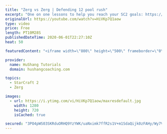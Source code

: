 ```yaml
---
title: "Zerg vs Zerg | Defending 12 pool rush"
excerpt: "One on one lessons to help you reach your SC2 goals: https://www.hushangcoaching.com ------------------------------------------------------------------------------------------------------- In this guide we take a look at how to defend one of the most infamous \"zerg rushes\" in sc2: the 12 pool. This rush"
originalUrl: https://youtube.com/watch?v=HiVKp7Q1aow
type: video
price: Free
length: PT10M28S
publishedDateTime: 2020-06-01T22:27:10Z
heat: 50

featuredContent: "<iframe width=\"800\" height=\"500\" frameborder=\"0\" src=\"https://www.youtube.com/embed/HiVKp7Q1aow\" allow=\"accelerometer; autoplay; encrypted-media; gyroscope; picture-in-picture\" allowfullscreen></iframe>"

provider:
  name: HuShang Tutorials
  domain: hushangcoaching.com

topics:
  - StarCraft 2
  - Zerg

images:
  - url: https://i.ytimg.com/vi/HiVKp7Q1aow/maxresdefault.jpg
    width: 1280
    height: 720
    isCached: true

secured: "3PO4pWS03SKRduORHQ9YzYWK/uaNximk7ffR2s1V+m1SdaQijk0zFAHy/Wy7Vqh6vmCUGO8NiLHhZQcTE0JaRGpP7PBuCsznkzq4uYc5o7OBZAYhrs7A0eN4Z9jgUVJI6U1EhZoU0YbmXvifJogeranFYEHxUIQeZ+ZH3fRgGfVk9uJurYmT2az/qLFbiGYU1caSFY10+JNQXHV/I90FNniIM4K7KYEqp3nLKtaNLv613VwvruBvhtPTHz9dyKF8UAbx7RHDl/Ri42ILkXhmvKGugQs3gN6FRxOoNMU6tC3z9tyOoUWRg4Y3iVuB5lxeu0rExxUvTBY+t5EIz7ZDyNHe/ywxMOT8ljYh9QdTOPQ9tiGshb3Bw6E0mUUcknZRoMiAAeR4N1TeM05J7FMvR2TWVoA4LF/raksez2WrXfM=;wT6GFKVCBcGBnv3PHR0aKg=="
---
```


